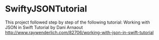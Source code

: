 # SwiftyJSONTutorial
This project followed step by step of the following tutorial:
Working with JSON in Swift Tutorial by Dani Arnaout
http://www.raywenderlich.com/82706/working-with-json-in-swift-tutorial
